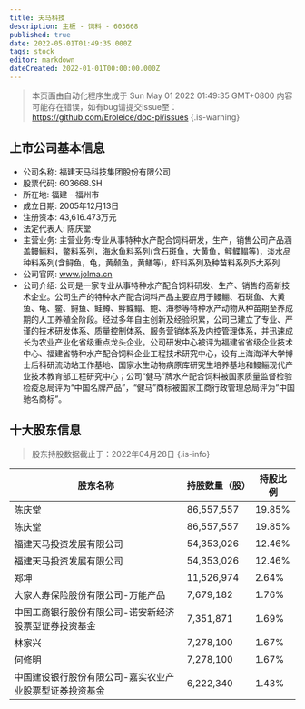 ```yaml
---
title: 天马科技
description: 主板 - 饲料 - 603668
published: true
date: 2022-05-01T01:49:35.000Z
tags: stock
editor: markdown
dateCreated: 2022-01-01T00:00:00.000Z
---
```


> 本页面由自动化程序生成于 Sun May 01 2022 01:49:35 GMT+0800
> 内容可能存在错误，如有bug请提交issue至：https://github.com/Eroleice/doc-pi/issues
{.is-warning}

## 上市公司基本信息
- 公司名称: 福建天马科技集团股份有限公司
- 股票代码: 603668.SH
- 所在地: 福建 - 福州市
- 成立日期: 2005年12月13日
- 注册资本: 43,616.473万元
- 法定代表人: 陈庆堂
- 主营业务: 主营业务:专业从事特种水产配合饲料研发，生产，销售公司产品涵盖鳗鲡料，鳖料系列，海水鱼料系列(含石斑鱼，大黄鱼，鲆鲽鳎等)，淡水品种料系列(含鲟鱼，龟，黄颡鱼，黄鳝等)，虾料系列及种苗料系列5大系列
- 公司官网: www.jolma.cn
- 公司介绍: 公司是一家专业从事特种水产配合饲料研发、生产、销售的高新技术企业。公司生产的特种水产配合饲料产品主要应用于鳗鲡、石斑鱼、大黄鱼、龟、鳖、鲟鱼、鲑鳟、鲆鲽鳎、鲍、海参等特种水产动物从种苗期至养成期的人工养殖全阶段。经过多年自主创新及经验积累，公司已建立了专业、严谨的技术研发体系、质量控制体系、服务营销体系及内控管理体系，并迅速成长为农业产业化省级重点龙头企业。公司研发中心被评为福建省省级企业技术中心、福建省特种水产配合饲料企业工程技术研究中心，设有上海海洋大学博士后科研流动站工作基地、国家水生动物病原库研究生培养基地和鳗鲡现代产业技术教育部工程研究中心；公司“健马”牌水产配合饲料被国家质量监督检验检疫总局评为“中国名牌产品”，“健马”商标被国家工商行政管理总局评为“中国驰名商标”。


## 十大股东信息
> 股东持股数据截止于：2022年04月28日
{.is-info}

| 股东名称 | 持股数量（股） | 持股比例 |
| --- | --- | --- |
| 陈庆堂 | 86,557,557 | 19.85% |
| 陈庆堂 | 86,557,557 | 19.85% |
| 福建天马投资发展有限公司 | 54,353,026 | 12.46% |
| 福建天马投资发展有限公司 | 54,353,026 | 12.46% |
| 郑坤 | 11,526,974 | 2.64% |
| 大家人寿保险股份有限公司-万能产品 | 7,679,182 | 1.76% |
| 中国工商银行股份有限公司-诺安新经济股票型证券投资基金 | 7,351,871 | 1.69% |
| 林家兴 | 7,278,100 | 1.67% |
| 何修明 | 7,278,100 | 1.67% |
| 中国建设银行股份有限公司-嘉实农业产业股票型证券投资基金 | 6,222,340 | 1.43% |




